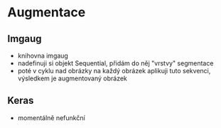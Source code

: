 # Augmentace

## Imgaug

- knihovna imgaug
- nadefinuji si objekt Sequential, přidám do něj "vrstvy" segmentace
- poté v cyklu nad obrázky na každý obrázek aplikuji tuto sekvenci, výsledkem je augmentovaný obrázek


## Keras

- momentálně nefunkční


